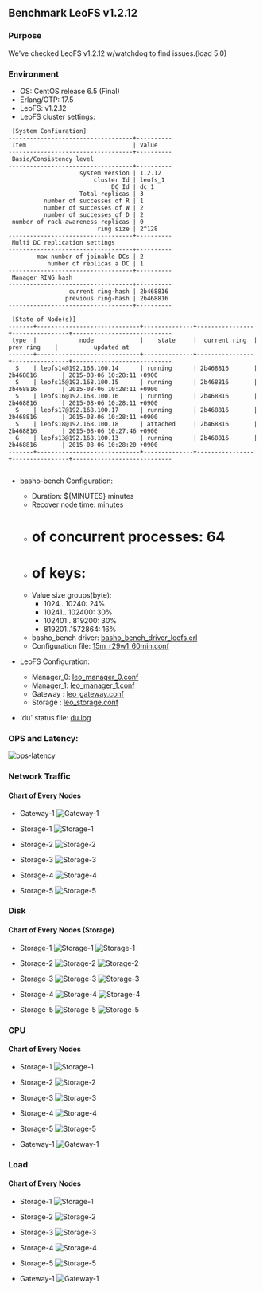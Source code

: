 ## Benchmark LeoFS v1.2.12

### Purpose
We've checked LeoFS v1.2.12 w/watchdog to find issues.(load 5.0)

### Environment

* OS: CentOS release 6.5 (Final)
* Erlang/OTP: 17.5
* LeoFS: v1.2.12
* LeoFS cluster settings:

```
 [System Confiuration]
-----------------------------------+----------
 Item                              | Value    
-----------------------------------+----------
 Basic/Consistency level
-----------------------------------+----------
                    system version | 1.2.12
                        cluster Id | leofs_1
                             DC Id | dc_1
                    Total replicas | 3
          number of successes of R | 1
          number of successes of W | 2
          number of successes of D | 2
 number of rack-awareness replicas | 0
                         ring size | 2^128
-----------------------------------+----------
 Multi DC replication settings
-----------------------------------+----------
        max number of joinable DCs | 2
           number of replicas a DC | 1
-----------------------------------+----------
 Manager RING hash
-----------------------------------+----------
                 current ring-hash | 2b468816
                previous ring-hash | 2b468816
-----------------------------------+----------

 [State of Node(s)]
-------+-----------------------------+--------------+----------------+----------------+----------------------------
 type  |            node             |    state     |  current ring  |   prev ring    |          updated at         
-------+-----------------------------+--------------+----------------+----------------+----------------------------
  S    | leofs14@192.168.100.14      | running      | 2b468816       | 2b468816       | 2015-08-06 10:28:11 +0900
  S    | leofs15@192.168.100.15      | running      | 2b468816       | 2b468816       | 2015-08-06 10:28:11 +0900
  S    | leofs16@192.168.100.16      | running      | 2b468816       | 2b468816       | 2015-08-06 10:28:11 +0900
  S    | leofs17@192.168.100.17      | running      | 2b468816       | 2b468816       | 2015-08-06 10:28:11 +0900
  S    | leofs18@192.168.100.18      | attached     | 2b468816       | 2b468816       | 2015-08-06 10:27:46 +0900
  G    | leofs13@192.168.100.13      | running      | 2b468816       | 2b468816       | 2015-08-06 10:28:20 +0900
-------+-----------------------------+--------------+----------------+----------------+----------------------------


```

* basho-bench Configuration:
    * Duration: ${MINUTES} minutes
    * Recover node time: minutes
    * # of concurrent processes: 64
    * # of keys:
    * Value size groups(byte):
        *   1024..  10240: 24%
        *  10241.. 102400: 30%
        * 102401.. 819200: 30%
        * 819201..1572864: 16%
    * basho_bench driver: [basho_bench_driver_leofs.erl](https://github.com/leo-project/leofs/blob/develop/test/src/basho_bench_driver_leofs.erl)
    * Configuration file: [15m_r29w1_60min.conf](20150806_122629/15m_r29w1_60min.conf)

* LeoFS Configuration:
    * Manager_0: [leo_manager_0.conf](conf/leo_manager_0.conf)
    * Manager_1: [leo_manager_1.conf](conf/leo_manager_1.conf)
    * Gateway  : [leo_gateway.conf](conf/leo_gateway.conf)
    * Storage  : [leo_storage.conf](conf/leo_storage.conf)

* 'du' status file: [du.log](du.log)

### OPS and Latency:

![ops-latency](20150806_122629/summary.png)

### Network Traffic
#### Chart of Every Nodes

* Gateway-1
![Gateway-1](leofs13_20150806_122628/sar_1_20150806_122628_p1p1-if1.png)

* Storage-1
![Storage-1](leofs14_20150806_122628/sar_3_20150806_122628_p1p1-if1.png)

* Storage-2
![Storage-2](leofs15_20150806_122628/sar_3_20150806_122628_p1p1-if1.png)

* Storage-3
![Storage-3](leofs16_20150806_122628/sar_3_20150806_122628_p1p1-if1.png)

* Storage-4
![Storage-4](leofs17_20150806_122628/sar_3_20150806_122628_p1p1-if1.png)

* Storage-5
![Storage-5](leofs18_20150806_122628/sar_2_20150806_122628_p1p1-if1.png)



### Disk
#### Chart of Every Nodes (Storage)

* Storage-1
![Storage-1](leofs14_20150806_122628/sar_3_20150806_122628_dev8-16-t1.png)
![Storage-1](leofs14_20150806_122628/sar_3_20150806_122628_dev8-16-t2.png)

* Storage-2
![Storage-2](leofs15_20150806_122628/sar_3_20150806_122628_dev8-16-t1.png)
![Storage-2](leofs15_20150806_122628/sar_3_20150806_122628_dev8-16-t2.png)

* Storage-3
![Storage-3](leofs16_20150806_122628/sar_3_20150806_122628_dev8-16-t1.png)
![Storage-3](leofs16_20150806_122628/sar_3_20150806_122628_dev8-16-t2.png)

* Storage-4
![Storage-4](leofs17_20150806_122628/sar_3_20150806_122628_dev8-16-t1.png)
![Storage-4](leofs17_20150806_122628/sar_3_20150806_122628_dev8-16-t2.png)

* Storage-5
![Storage-5](leofs18_20150806_122628/sar_2_20150806_122628_dev8-16-t1.png)
![Storage-5](leofs18_20150806_122628/sar_2_20150806_122628_dev8-16-t2.png)



### CPU
#### Chart of Every Nodes

* Storage-1
![Storage-1](leofs14_20150806_122628/sar_3_20150806_122628_all-cpu.png)

* Storage-2
![Storage-2](leofs15_20150806_122628/sar_3_20150806_122628_all-cpu.png)

* Storage-3
![Storage-3](leofs16_20150806_122628/sar_3_20150806_122628_all-cpu.png)

* Storage-4
![Storage-4](leofs17_20150806_122628/sar_3_20150806_122628_all-cpu.png)

* Storage-5
![Storage-5](leofs18_20150806_122628/sar_2_20150806_122628_all-cpu.png)

* Gateway-1
![Gateway-1](leofs13_20150806_122628/sar_1_20150806_122628_all-cpu.png)



### Load
#### Chart of Every Nodes

* Storage-1
![Storage-1](leofs14_20150806_122628/sar_3_20150806_122628_LinuxloadSar.png)

* Storage-2
![Storage-2](leofs15_20150806_122628/sar_3_20150806_122628_LinuxloadSar.png)

* Storage-3
![Storage-3](leofs16_20150806_122628/sar_3_20150806_122628_LinuxloadSar.png)

* Storage-4
![Storage-4](leofs17_20150806_122628/sar_3_20150806_122628_LinuxloadSar.png)

* Storage-5
![Storage-5](leofs18_20150806_122628/sar_2_20150806_122628_LinuxloadSar.png)

* Gateway-1
![Gateway-1](leofs13_20150806_122628/sar_1_20150806_122628_LinuxloadSar.png)


